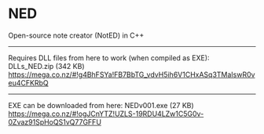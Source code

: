 NED
===

Open-source note creator (NotED) in C++

---

Requires DLL files from here to work (when compiled as EXE):
DLLs_NED.zip (342 KB)
https://mega.co.nz/#!g4BhFSYa!FB7BbTG_vdvH5ih6V1CHxASq3TMaIswR0veu4CFKRbQ

---

EXE can be downloaded from here:
NEDv001.exe (27 KB)
https://mega.co.nz/#!ogJCnYTZ!UZLS-19RDU4LZw1C5G0v-0Zvaz91SpHoQS1vQ77GFFU
